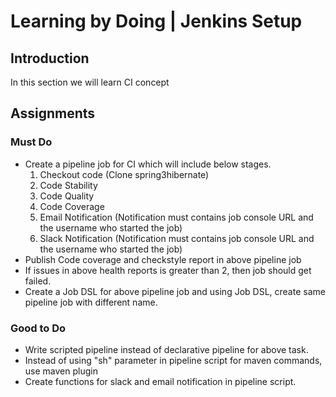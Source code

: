 
# Learning by Doing | Jenkins Setup

## Introduction
In this section we will learn CI concept

## Assignments
### Must Do
* Create a pipeline job for CI which will include below stages.
  1. Checkout code (Clone spring3hibernate)
  2. Code Stability
  3. Code Quality
  4. Code Coverage
  5. Email Notification (Notification must contains job console URL and the username who started the job)
  6. Slack Notification (Notification must contains job console URL and the username who started the job)
* Publish Code coverage and checkstyle report in above pipeline job
* If issues in above health reports is greater than 2, then job should get failed.   
* Create a Job DSL for above pipeline job and using Job DSL, create same pipeline job with different name. 

### Good to Do
* Write scripted pipeline instead of declarative pipeline for above task.
* Instead of using "sh" parameter in pipeline script for maven commands, use maven plugin
* Create functions for slack and email notification in pipeline script.
